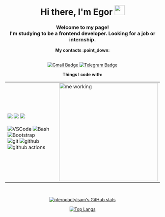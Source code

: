 <h1 align="center">Hi there, I'm Egor 
<img src="https://github.com/blackcater/blackcater/raw/main/images/Hi.gif" height="32"/></h1>
<h3 align="center">Welcome to my page! <br>I'm studying to be a frontend developer. Looking for a job or internship.</h3>
<p align="center"><b>My contacts :point_down:</b> </p>
<p align="center"> 
 
 <br>
  <a href="mailto:e.samoylin@gmail.com">
    <img src="https://img.shields.io/badge/-Gmail-c14438?style=for-the-badge&logo=Gmail&logoColor=white" alt="Gmail Badge">
  </a>
  <a href="https://t.me/egorsamoylin">
    <img src="https://img.shields.io/badge/-telegram-0088cc?style=for-the-badge&logo=telegram&logoColor=white" alt="Telegram Badge">
  </a> 
</p>

<p align="center">
  <b>Things I code with:</b>
  <br>
  <table align="center">
    <td>
        <img src="https://img.shields.io/badge/-JavaScript-f7df1e?style=&logo=javascript&logoColor=grey" />
        <img src="https://img.shields.io/badge/-html-f06529?style=&logo=html5&logoColor=white" />
        <img src="https://img.shields.io/badge/-css-2965f1?style=&logo=css3&logoColor=white" />
        <br>
        <br>
        <img alt="VSCode" src="https://img.shields.io/badge/-VSCode-0066b8?style=for-the-badge&logo=visual-studio-code&logoColor=white"/>
        <img alt="Bash" src="https://img.shields.io/badge/-Bash-45b8d8?style=for-the-badge&logo=GNU-bash&logoColor=white"/>
        <img alt="Bootstrap" src="https://img.shields.io/badge/-bootstrap-7952b3?style=for-the-badge&logo=bootstrap&logoColor=white"/>
        <br>
        <img alt="git" src="https://img.shields.io/badge/-Git-ea2845?style=for-the-badge&logo=git&logoColor=white"/>
        <img alt="github" src="https://img.shields.io/badge/-Github-2b2a33?style=for-the-badge&logo=github&logoColor=white"/>
        <img alt="github actions" src="https://img.shields.io/badge/-Github_Actions-311C87?style=for-the-badge&logo=github-actions&logoColor=white"/>
    </td>
    <td>
        <img alt="me working" width="320" src="https://i.giphy.com/media/Dk57URqjqjHjNGHeMV/giphy.webp">
    </td>
  </table>
</p>

</br>
<div align="center">

[![pterodactylsam's GitHub stats](https://github-readme-stats.vercel.app/api?username=pterodactylsam&show_icons=true&theme=dracula&hide_border=true)](https://github.com/pppershin/)

[![Top Langs](https://github-readme-stats.vercel.app/api/top-langs/?username=pterodactylsam&theme=dracula&hide_border=true&layout=compact)](https://github.com/pterodactylsam)

</div>
